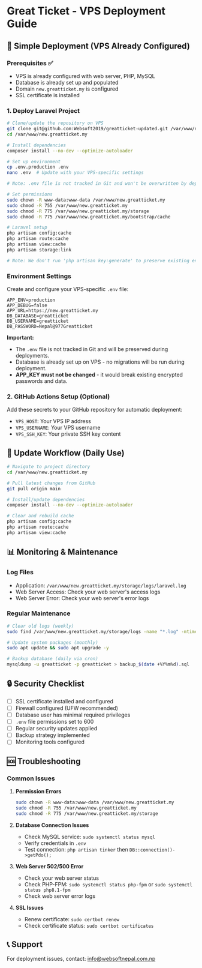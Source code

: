# Great Ticket - VPS Deployment Guide

## 🚀 Simple Deployment (VPS Already Configured)

### Prerequisites ✅
- VPS is already configured with web server, PHP, MySQL
- Database is already set up and populated
- Domain `new.greatticket.my` is configured
- SSL certificate is installed

### 1. Deploy Laravel Project

```bash
# Clone/update the repository on VPS
git clone git@github.com:Websoft2019/greatticket-updated.git /var/www/new.greatticket.my
cd /var/www/new.greatticket.my

# Install dependencies
composer install --no-dev --optimize-autoloader

# Set up environment
cp .env.production .env
nano .env  # Update with your VPS-specific settings

# Note: .env file is not tracked in Git and won't be overwritten by deployments

# Set permissions
sudo chown -R www-data:www-data /var/www/new.greatticket.my
sudo chmod -R 755 /var/www/new.greatticket.my
sudo chmod -R 775 /var/www/new.greatticket.my/storage
sudo chmod -R 775 /var/www/new.greatticket.my/bootstrap/cache

# Laravel setup
php artisan config:cache
php artisan route:cache
php artisan view:cache
php artisan storage:link

# Note: We don't run 'php artisan key:generate' to preserve existing encrypted data
```

### Environment Settings
Create and configure your VPS-specific `.env` file:
```env
APP_ENV=production
APP_DEBUG=false
APP_URL=https://new.greatticket.my
DB_DATABASE=greatticket
DB_USERNAME=greatticket
DB_PASSWORD=Nepal@977Greatticket
```

**Important:** 
- The `.env` file is not tracked in Git and will be preserved during deployments.
- Database is already set up on VPS - no migrations will be run during deployment.
- **APP_KEY must not be changed** - it would break existing encrypted passwords and data.

### 2. GitHub Actions Setup (Optional)

Add these secrets to your GitHub repository for automatic deployment:
- `VPS_HOST`: Your VPS IP address  
- `VPS_USERNAME`: Your VPS username
- `VPS_SSH_KEY`: Your private SSH key content

## 🔄 Update Workflow (Daily Use)

```bash
# Navigate to project directory
cd /var/www/new.greatticket.my

# Pull latest changes from GitHub
git pull origin main

# Install/update dependencies  
composer install --no-dev --optimize-autoloader

# Clear and rebuild cache
php artisan config:cache
php artisan route:cache  
php artisan view:cache
```

## 📊 Monitoring & Maintenance

### Log Files
- Application: `/var/www/new.greatticket.my/storage/logs/laravel.log`
- Web Server Access: Check your web server's access logs
- Web Server Error: Check your web server's error logs

### Regular Maintenance
```bash
# Clear old logs (weekly)
sudo find /var/www/new.greatticket.my/storage/logs -name "*.log" -mtime +30 -delete

# Update system packages (monthly)
sudo apt update && sudo apt upgrade -y

# Backup database (daily via cron)
mysqldump -u greatticket -p greatticket > backup_$(date +%Y%m%d).sql
```

## 🔒 Security Checklist

- [ ] SSL certificate installed and configured
- [ ] Firewall configured (UFW recommended)
- [ ] Database user has minimal required privileges
- [ ] `.env` file permissions set to 600
- [ ] Regular security updates applied
- [ ] Backup strategy implemented
- [ ] Monitoring tools configured

## 🆘 Troubleshooting

### Common Issues

1. **Permission Errors**
   ```bash
   sudo chown -R www-data:www-data /var/www/new.greatticket.my
   sudo chmod -R 755 /var/www/new.greatticket.my
   sudo chmod -R 775 /var/www/new.greatticket.my/storage
   ```

2. **Database Connection Issues**
   - Check MySQL service: `sudo systemctl status mysql`
   - Verify credentials in `.env`
   - Test connection: `php artisan tinker` then `DB::connection()->getPdo();`

3. **Web Server 502/500 Error**
   - Check your web server status
   - Check PHP-FPM: `sudo systemctl status php-fpm` or `sudo systemctl status php8.1-fpm`
   - Check web server error logs

4. **SSL Issues**
   - Renew certificate: `sudo certbot renew`
   - Check certificate status: `sudo certbot certificates`

## 📞 Support

For deployment issues, contact: info@websoftnepal.com.np
